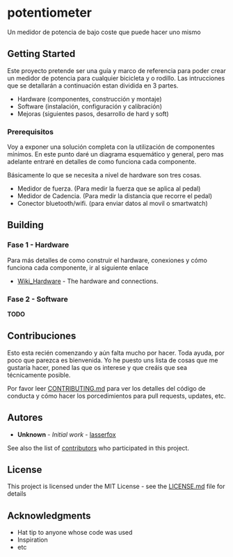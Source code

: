 # potentiometer

Un medidor de potencia de bajo coste que puede hacer uno mismo

## Getting Started

Este proyecto pretende ser una guía y marco de referencia para poder crear un medidor de potencia para cualquier bicicleta y o rodillo.
Las intrucciones que se detallarán a continuación estan dividida en 3 partes.

* Hardware (componentes, construcción y montaje)
* Software (instalación, configuración y calibración)
* Mejoras (siguientes pasos, desarrollo de hard y soft)

### Prerequisitos

Voy a exponer una solución completa con la utilización de componentes mínimos. En este punto daré un diagrama esquemático y general, pero mas adelante entraré en detalles de como funciona cada componente.

Básicamente lo que se necesita a nivel de hardware son tres cosas.
* Medidor de fuerza. (Para medir la fuerza que se aplica al pedal)
* Medidor de Cadencia. (Para medir la distancia que recorre el pedal)
* Conector bluetooth/wifi. (para enviar datos al movil o smartwatch)

## Building
### Fase 1 - Hardware
Para más detalles de como construir el hardware, conexiones y cómo funciona cada componente, ir al siguiente enlace
* [Wiki_Hardware](https://github.com/lasserfox/potentiometer/wiki/hardware) - The hardware and connections.

### Fase 2 - Software

**TODO**

## Contribuciones

Esto esta recién comenzando y aún falta mucho por hacer. Toda ayuda, por poco que parezca es bienvenida.
Yo he puesto uns lista de cosas que me gustaría hacer, poned las que os interese y que creáis que sea técnicamente posible.

Por favor leer [CONTRIBUTING.md](https://github.com/lasserfox/potentiometer) para ver los detalles del código de conducta y cómo hacer los porcedimientos para pull requests, updates, etc.

## Autores

* **Unknown** - *Initial work* - [lasserfox](https://github.com/lasserfox)

See also the list of [contributors](https://github.com/lasserfox/potentiometer/contributors) who participated in this project.

## License

This project is licensed under the MIT License - see the [LICENSE.md](LICENSE.md) file for details

## Acknowledgments

* Hat tip to anyone whose code was used
* Inspiration
* etc
